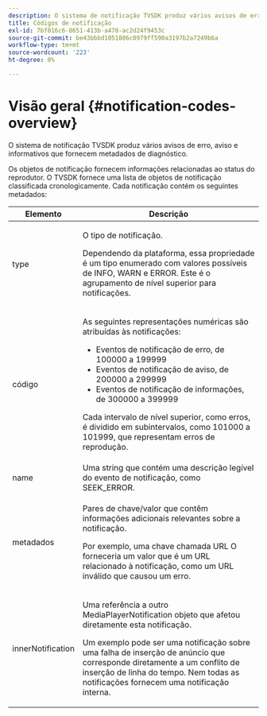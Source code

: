 ```yaml
---
description: O sistema de notificação TVSDK produz vários avisos de erro, aviso e informativos que fornecem metadados de diagnóstico.
title: Códigos de notificação
exl-id: 7bf016c6-8651-413b-a478-ac2d24f9453c
source-git-commit: be43bbbd1051886c8979ff590a3197b2a7249b6a
workflow-type: tm+mt
source-wordcount: '223'
ht-degree: 0%

---
```


# Visão geral {#notification-codes-overview}

O sistema de notificação TVSDK produz vários avisos de erro, aviso e informativos que fornecem metadados de diagnóstico.

Os objetos de notificação fornecem informações relacionadas ao status do reprodutor. O TVSDK fornece uma lista de objetos de notificação classificada cronologicamente. Cada notificação contém os seguintes metadados:

<table frame="all" colsep="1" rowsep="1" id="table_1A32EFFE1834438D8261886EC9D7250D"> 
 <thead> 
  <tr rowsep="1"> 
   <th colname="1" class="entry"> Elemento </th> 
   <th colname="2" class="entry"> Descrição </th> 
  </tr> 
 </thead>
 <tbody> 
  <tr rowsep="1"> 
   <td colname="1"><span class="codeph"> type</span> </td> 
   <td colname="2"> <p>O tipo de notificação. </p> <p>Dependendo da plataforma, essa propriedade é um tipo enumerado com valores possíveis de INFO, WARN e ERROR. Este é o agrupamento de nível superior para notificações. </p> </td> 
  </tr> 
  <tr rowsep="1"> 
   <td colname="1"> <span class="codeph"> código</span> </td> 
   <td colname="2"> <p>As seguintes representações numéricas são atribuídas às notificações: 
     <ul id="ul_A86BF89D6B3B410E81FAD718D3C4A9F0"> 
      <li id="li_8180972D704C40098723734DD4B45643">Eventos de notificação de erro, de 100000 a 199999 </li> 
      <li id="li_0EC29EA5F0034E5EBFEF8E68A6498D39">Eventos de notificação de aviso, de 200000 a 299999 </li> 
      <li id="li_189A53D3D7EF4960A521AB04D00DCF70">Eventos de notificação de informações, de 300000 a 399999 </li> 
     </ul> </p> <p>Cada intervalo de nível superior, como erros, é dividido em subintervalos, como 101000 a 101999, que representam erros de reprodução. </p> </td> 
  </tr> 
  <tr rowsep="1"> 
   <td colname="1"><span class="codeph"> name</span> </td> 
   <td colname="2">Uma string que contém uma descrição legível do evento de notificação, como <span class="codeph"> SEEK_ERROR</span>. </td> 
  </tr> 
  <tr rowsep="1"> 
   <td colname="1"><span class="codeph"> metadados</span> </td> 
   <td colname="2"> <p>Pares de chave/valor que contêm informações adicionais relevantes sobre a notificação. </p> <p>Por exemplo, uma chave chamada <span class="codeph"> URL</span> O forneceria um valor que é um URL relacionado à notificação, como um URL inválido que causou um erro. </p> </td> 
  </tr> 
  <tr rowsep="0"> 
   <td colname="1"><span class="codeph"> innerNotification</span> </td> 
   <td colname="2"> <p>Uma referência a outro <span class="codeph"> MediaPlayerNotification</span> objeto que afetou diretamente esta notificação. </p> <p>Um exemplo pode ser uma notificação sobre uma falha de inserção de anúncio que corresponde diretamente a um conflito de inserção de linha do tempo. Nem todas as notificações fornecem uma notificação interna. </p> </td> 
  </tr> 
 </tbody> 
</table>
